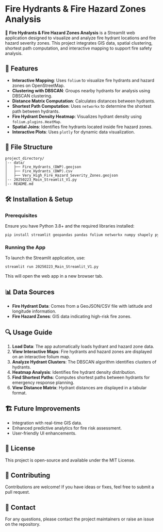 # Fire Hydrants & Fire Hazard Zones Analysis

🚒 **Fire Hydrants & Fire Hazard Zones Analysis** is a Streamlit web application designed to visualize and analyze fire hydrant locations and fire hazard severity zones. This project integrates GIS data, spatial clustering, shortest path computation, and interactive mapping to support fire safety analysis.

## 📌 Features
- **Interactive Mapping**: Uses `folium` to visualize fire hydrants and hazard zones on OpenStreetMap.
- **Clustering with DBSCAN**: Groups nearby hydrants for analysis using DBSCAN clustering.
- **Distance Matrix Computation**: Calculates distances between hydrants.
- **Shortest Path Computation**: Uses `networkx` to determine the shortest path between hydrants.
- **Fire Hydrant Density Heatmap**: Visualizes hydrant density using `folium.plugins.HeatMap`.
- **Spatial Joins**: Identifies fire hydrants located inside fire hazard zones.
- **Interactive Plots**: Uses `plotly` for dynamic data visualization.

## 📂 File Structure
```
project_directory/
│-- data/
│   ├── Fire_Hydrants_(DWP).geojson
│   ├── Fire_Hydrants_(DWP).csv
│   ├── Very_High_Fire_Hazard_Severity_Zones.geojson
│-- 20250223_Main_Streamlit_V1.py
│-- README.md
```

## 🛠 Installation & Setup
### Prerequisites
Ensure you have Python 3.8+ and the required libraries installed:
```bash
pip install streamlit geopandas pandas folium networkx numpy shapely pyproj scipy scikit-learn plotly contextily streamlit_folium
```

### Running the App
To launch the Streamlit application, use:
```bash
streamlit run 20250223_Main_Streamlit_V1.py
```
This will open the web app in a new browser tab.

## 📊 Data Sources
- **Fire Hydrant Data**: Comes from a GeoJSON/CSV file with latitude and longitude information.
- **Fire Hazard Zones**: GIS data indicating high-risk fire zones.

## 🔍 Usage Guide
1. **Load Data**: The app automatically loads hydrant and hazard zone data.
2. **View Interactive Maps**: Fire hydrants and hazard zones are displayed on an interactive folium map.
3. **Analyze Hydrant Clusters**: The DBSCAN algorithm identifies clusters of hydrants.
4. **Heatmap Analysis**: Identifies fire hydrant density distribution.
5. **Find Shortest Paths**: Computes shortest paths between hydrants for emergency response planning.
6. **View Distance Matrix**: Hydrant distances are displayed in a tabular format.

## 🏗 Future Improvements
- Integration with real-time GIS data.
- Enhanced predictive analytics for fire risk assessment.
- User-friendly UI enhancements.

## 📝 License
This project is open-source and available under the MIT License.

## 🤝 Contributing
Contributions are welcome! If you have ideas or fixes, feel free to submit a pull request.

## 📧 Contact
For any questions, please contact the project maintainers or raise an issue on the repository.

